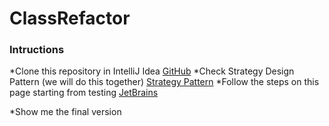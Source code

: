 # ClassRefactor

### Intructions 

*Clone this repository in IntelliJ Idea
[GitHub](https://github.com/hergin/Refactoring-JB.git)
*Check Strategy Design Pattern (we will do this together)
[Strategy Pattern](https://www.oodesign.com/strategy-pattern.html)
*Follow the steps on this page starting from testing
[JetBrains](https://www.jetbrains.com/help/idea/replace-conditional-logic-with-strategy-pattern.html)

*Show me the final version
